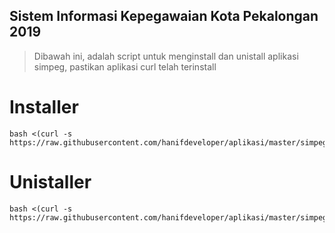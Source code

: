 ## Sistem Informasi Kepegawaian Kota Pekalongan 2019
> Dibawah ini, adalah script untuk menginstall dan unistall aplikasi simpeg, pastikan aplikasi curl telah terinstall
# Installer
```
bash <(curl -s https://raw.githubusercontent.com/hanifdeveloper/aplikasi/master/simpeg/install.sh)
``` 

# Unistaller
```
bash <(curl -s https://raw.githubusercontent.com/hanifdeveloper/aplikasi/master/simpeg/uninstall.sh)
```